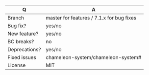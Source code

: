 | Q             | A
| ------------- | ---
| Branch        | master for features / 7.1.x for bug fixes
| Bug fix?      | yes/no
| New feature?  | yes/no
| BC breaks?    | no     <!-- does the change break backwards compatibility? Only allowed for major versions -->
| Deprecations? | yes/no <!-- don't forget to update the UPGRADE-*.md file -->
| Fixed issues  | chameleon-system/chameleon-system#<!-- issue nr. -->
| License       | MIT

